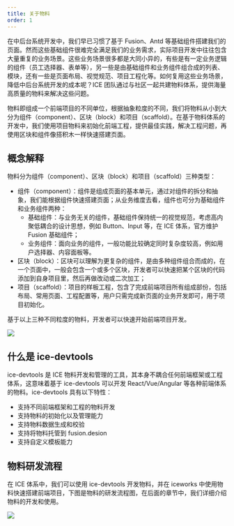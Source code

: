 ```yaml
---
title: 关于物料
order: 1
---
```


在中后台系统开发中，我们早已习惯了基于 Fusion、Antd 等基础组件搭建我们的页面。然而这些基础组件很难完全满足我们的业务需求，实际项目开发中往往包含大量重复的业务场景。这些业务场景很多都是大同小异的，有些是有一定业务逻辑的组件（员工选择器、表单等），另一些是由基础组件和业务组件组合成的列表、模块，还有一些是页面布局、视觉规范、项目工程化等。如何复用这些业务场景，降低中后台系统开发的成本呢？ICE 团队通过与社区一起共建物料体系，提供海量高质量的物料来解决这些问题。

物料即组成一个前端项目的不同单位，根据抽象粒度的不同，我们将物料从小到大分为组件（component）、区块（block）和项目（scaffold）。在基于物料体系的开发中，我们使用项目物料来初始化前端工程，提供最佳实践，解决工程问题，再使用区块和组件像搭积木一样快速搭建页面。

## 概念解释

物料分为组件（component）、区块（block）和项目（scaffold）三种类型：

- 组件（component）：组件是组成页面的基本单元，通过对组件的拆分和抽象，我们能根据组件快速搭建页面；从业务维度去看，组件也可分为基础组件和业务组件两种：
   - 基础组件：与业务无关的组件，基础组件保持统一的视觉规范，考虑高内聚低耦合的设计思想，例如 Button、Input 等，在 ICE 体系，官方维护 Fusion 基础组件；
   - 业务组件：面向业务的组件，一般功能比较确定同时复杂度较高，例如用户选择器、内容面板等。
- 区块（block）：区块可以理解为更复杂的组件，是由多种组件组合而成的，在一个页面中，一般会包含一个或多个区块，开发者可以快速把某个区块的代码添加到自身项目里，然后再做改动或二次加工；
- 项目（scaffold）：项目的样板工程，包含了完成前端项目所有组成部份，包括布局、常用页面、工程配置等，用户只需完成新页面的业务开发即可，用于项目初始化。

基于以上三种不同粒度的物料，开发者可以快速开始前端项目开发。

![](https://img.alicdn.com/tfs/TB1jrKFXUD1gK0jSZFGXXbd3FXa-1990-1310.jpg)

## 什么是 ice-devtools

ice-devtools 是 ICE 物料开发和管理的工具，其本身不耦合任何前端框架或工程体系，这意味着基于 ice-devtools 可以开发 React/Vue/Angular 等各种前端体系的物料。ice-devtools 具有以下特性：

- 支持不同前端框架和工程的物料开发
- 支持物料的初始化以及管理能力
- 支持物料数据生成和校验
- 支持将物料托管到 fusion.desion
- 支持自定义模板能力

## 物料研发流程

在 ICE 体系中，我们可以使用 ice-devtools 开发物料，并在 iceworks 中使用物料快速搭建前端项目，下图是物料的研发流程图，在后面的章节中，我们详细介绍物料的开发和使用。

![](https://img.alicdn.com/tfs/TB142WxXQP2gK0jSZPxXXacQpXa-2108-1236.jpg)
